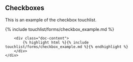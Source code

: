 <div class="line">
    <div class="unit size1of3 gutter-right">
        <h2>Checkboxes</h2>
        <p>This is an example of the checkbox touchlist.</p>
    </div>
    <div class="lastUnit">
        {% include touchlist/forms/checkbox_example.md %}

        <div class="doc-content">
            {% highlight html %}{% include touchlist/forms/checkbox_example.md %}{% endhighlight %}
        </div>
    </div>
</div>